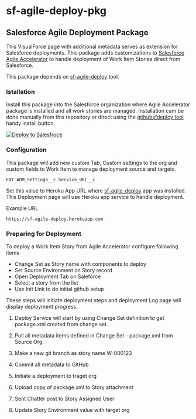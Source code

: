 # sf-agile-deploy-pkg
## Salesforce Agile Deployment Package

This VisualForce page with additional metadata serves as extension for Salesforce deployments. This package adds customizations to [Salesforce Agile Accelerator](https://appexchange.salesforce.com/listingDetail?listingId=a0N30000000ps3jEAA) to handle deployment of Work Item Stories direct from Salesforce. 

This package depends on [sf-agile-deploy](https://github.com/iandrosov/sf-agile-deploy) tool.

### Istallation

Install this package into the Salesforce organization where Agile Accelerator package is installed and all work stories are managed.
Installation cam be done manually from this repository or direct using the [githubsfdeploy tool](https://github.com/afawcett/githubsfdeploy) handy install button.

[<img alt="Deploy to Salesfroce" src="https://raw.githubusercontent.com/afawcett/githubsfdeploy/master/deploy.png">](https://githubsfdeploy.herokuapp.com/app/githubdeploy/iandrosov/sf-agile-deploy)

 
### Configuration

This package will add new custom Tab, Custom settings to the org and custom fields to Work Item to manage deployment source and targets.

`EXT_ADM_Settings__c.Service_URL__c`

Set this value to Heroku App URL where [sf-agile-deploy](https://github.com/iandrosov/sf-agile-deploy) app was installed. This Deployment page will use Heroku app service to handle deployment.

Example URL

`https://sf-agile-deploy.herokuapp.com`

### Preparing for Deployment

To deploy a Work Item Story from Agile Accelerator configure following items

+ Change Set as Story name with components to deploy
+ Set Source Environment on Story record
+ Open Deployment Tab on Saleforce
+ Select a story from the list
+ Use Init Link to do initial github setup

These steps will initiate deployment steps and deployment Log page will display deployment progress.

1. Deploy Service will start by using Change Set definition to get package.xml created from change set.

2. Pull all metadata items defined in Change Set - package.xml from Source Org. 
3. Make a new git branch as story name W-000123
4. Commit all metadata to GitHub
5. Initiate a deployment to traget org
6. Upload copy of package.xml to Story attachment
7. Sent Chatter post to Story Assigned User
8. Update Story Environment value with target org

 



